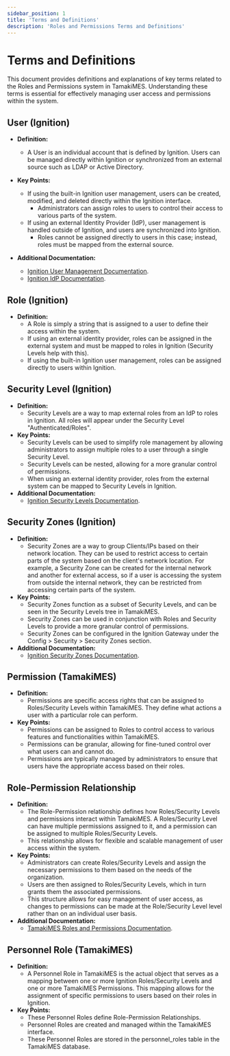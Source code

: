 ```yaml
---
sidebar_position: 1
title: 'Terms and Definitions'
description: 'Roles and Permissions Terms and Definitions'
---
```


# Terms and Definitions

This document provides definitions and explanations of key terms related to the Roles and Permissions system in TamakiMES. Understanding these terms is essential for effectively managing user access and permissions within the system.

## User (Ignition)

- **Definition:**

  - A User is an individual account that is defined by Ignition. Users can be managed directly within Ignition or synchronized from an external source such as LDAP or Active Directory.

- **Key Points:**

  - If using the built-in Ignition user management, users can be created, modified, and deleted directly within the Ignition interface.
    - Administrators can assign roles to users to control their access to various parts of the system.
  - If using an external Identity Provider (IdP), user management is handled outside of Ignition, and users are synchronized into Ignition.
    - Roles cannot be assigned directly to users in this case; instead, roles must be mapped from the external source.

- **Additional Documentation:**
  - [Ignition User Management Documentation](https://www.docs.inductiveautomation.com/docs/8.1/platform/security/classic-authentication-strategy/managing-users-and-roles).
  - [Ignition IdP Documentation](https://www.docs.inductiveautomation.com/docs/8.1/platform/security/identity-provider-authentication-strategy).

## Role (Ignition)

- **Definition:**
  - A Role is simply a string that is assigned to a user to define their access within the system.
  - If using an external identity provider, roles can be assigned in the external system and must be mapped to roles in Ignition (Security Levels help with this).
  - If using the built-in Ignition user management, roles can be assigned directly to users within Ignition.

## Security Level (Ignition)

- **Definition:**
  - Security Levels are a way to map external roles from an IdP to roles in Ignition. All roles will appear under the
    Security Level "Authenticated/Roles".
- **Key Points:**
  - Security Levels can be used to simplify role management by allowing administrators to assign multiple roles to a user through a single Security Level.
  - Security Levels can be nested, allowing for a more granular control of permissions.
  - When using an external identity provider, roles from the external system can be mapped to Security Levels in Ignition.
- **Additional Documentation:**
  - [Ignition Security Levels Documentation](https://www.docs.inductiveautomation.com/docs/8.1/platform/security/identity-provider-authentication-strategy/security-levels).

## Security Zones (Ignition)

- **Definition:**
  - Security Zones are a way to group Clients/IPs based on their network location. They can be used to restrict access to certain parts of the system based on the client's network location. For example, a Security Zone can be created for the internal network and another for external access, so if a user is accessing the system from outside the internal network, they can be restricted from accessing certain parts of the system.
- **Key Points:**
  - Security Zones function as a subset of Security Levels, and can be seen in the Security Levels tree in TamakiMES.
  - Security Zones can be used in conjunction with Roles and Security Levels to provide a more granular control of permissions.
  - Security Zones can be configured in the Ignition Gateway under the Config > Security > Security Zones section.
- **Additional Documentation:**
  - [Ignition Security Zones Documentation](https://www.docs.inductiveautomation.com/docs/8.1/platform/security/security-zones).

## Permission (TamakiMES)

- **Definition:**
  - Permissions are specific access rights that can be assigned to Roles/Security Levels within TamakiMES. They define what actions a user with a particular role can perform.
- **Key Points:**
  - Permissions can be assigned to Roles to control access to various features and functionalities within TamakiMES.
  - Permissions can be granular, allowing for fine-tuned control over what users can and cannot do.
  - Permissions are typically managed by administrators to ensure that users have the appropriate access based on their roles.

## Role-Permission Relationship

- **Definition:**
  - The Role-Permission relationship defines how Roles/Security Levels and permissions interact within TamakiMES. A Roles/Security Level can have multiple permissions assigned to it, and a permission can be assigned to multiple Roles/Security Levels.
  - This relationship allows for flexible and scalable management of user access within the system.
- **Key Points:**
  - Administrators can create Roles/Security Levels and assign the necessary permissions to them based on the needs of the organization.
  - Users are then assigned to Roles/Security Levels, which in turn grants them the associated permissions.
  - This structure allows for easy management of user access, as changes to permissions can be made at the Role/Security Level level rather than on an individual user basis.
- **Additional Documentation:**
  - [TamakiMES Roles and Permissions Documentation](https://docs.tamakimes.com/docs/user-guides/roles-and-permissions-guide/intro).

## Personnel Role (TamakiMES)

- **Definition:**
  - A Personnel Role in TamakiMES is the actual object that serves as a mapping between one or more Ignition Roles/Security Levels and one or more TamakiMES Permissions. This mapping allows for the assignment of specific permissions to users based on their roles in Ignition.
- **Key Points:**
  - These Personnel Roles define Role-Permission Relationships.
  - Personnel Roles are created and managed within the TamakiMES interface.
  - These Personnel Roles are stored in the personnel_roles table in the TamakiMES database.
